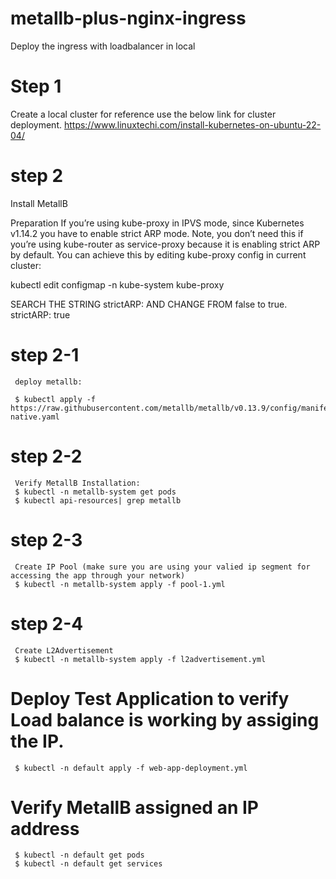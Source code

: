 # metallb-plus-nginx-ingress
Deploy the ingress with loadbalancer in local

# Step 1
Create a local cluster for reference use the below link for cluster deployment.
https://www.linuxtechi.com/install-kubernetes-on-ubuntu-22-04/

# step 2
Install MetallB

Preparation
If you’re using kube-proxy in IPVS mode, since Kubernetes v1.14.2 you have to enable strict ARP mode.
Note, you don’t need this if you’re using kube-router as service-proxy because it is enabling strict ARP by default.
You can achieve this by editing kube-proxy config in current cluster:

kubectl edit configmap -n kube-system kube-proxy

SEARCH THE STRING strictARP: AND CHANGE FROM false to true.
strictARP: true

   # step 2-1
     deploy metallb:
     
     $ kubectl apply -f https://raw.githubusercontent.com/metallb/metallb/v0.13.9/config/manifests/metallb-native.yaml
     
   # step 2-2
     Verify MetallB Installation:
     $ kubectl -n metallb-system get pods
     $ kubectl api-resources| grep metallb

   # step 2-3
     Create IP Pool (make sure you are using your valied ip segment for accessing the app through your network)
     $ kubectl -n metallb-system apply -f pool-1.yml

   # step 2-4
     Create L2Advertisement
     $ kubectl -n metallb-system apply -f l2advertisement.yml

   # Deploy Test Application to verify Load balance is working by assiging the IP.
     $ kubectl -n default apply -f web-app-deployment.yml

   # Verify MetallB assigned an IP address
     $ kubectl -n default get pods
     $ kubectl -n default get services
